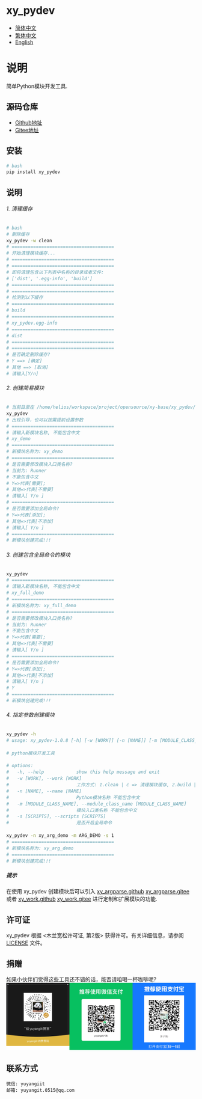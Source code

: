 <!--
 * @Author: yuyangit yuyangit.0515@qq.com
 * @Date: 2024-10-19 10:23:26
 * @LastEditors: yuyangit yuyangit.0515@qq.com
 * @LastEditTime: 2024-10-19 10:26:56
 * @FilePath: /xy_pydev/README.md
 * @Description: 这是默认设置,请设置`customMade`, 打开koroFileHeader查看配置 进行设置: https://github.com/OBKoro1/koro1FileHeader/wiki/%E9%85%8D%E7%BD%AE
-->
# xy_pydev

- [简体中文](readme/README_zh_CN.md)
- [繁体中文](readme/README_zh_TW.md)
- [English](readme/README_en.md)

# 说明
简单Python模块开发工具.

## 源码仓库

- <a href="https://github.com/xy-base/xy_pydev.git" target="_blank">Github地址</a>  
- <a href="https://gitee.com/xy-base/xy_pydev.git" target="_blank">Gitee地址</a>

## 安装

```bash
# bash
pip install xy_pydev
```

## 说明

###### 1. 清理缓存

```bash
# bash
# 删除缓存
xy_pydev -w clean
# ======================================
# 开始清理模块缓存...
# ======================================
# ======================================
# 即将清理包含以下列表中名称的目录或者文件: 
# ['dist', '.egg-info', 'build']
# ======================================
# ======================================
# 检测到以下缓存
# ======================================
# build
# ======================================
# xy_pydev.egg-info
# ======================================
# dist
# ======================================
# ======================================
# 是否确定删除缓存?
# Y ==> [确定]
# 其他 ==> [取消]
# 请输入[Y/n]

```

###### 2. 创建简易模块

```bash
# 当前目录在 /home/helios/workspace/project/opensource/xy-base/xy_pydev/test
xy_pydev
# 出现引导，也可以按需提前设置参数
# ======================================
# 请输入新模块名称, 不能包含中文
# xy_demo
# ======================================
# 新模块名称为: xy_demo
# ======================================
# 是否需要修改模块入口类名称?
# 当前为: Runner
# 不能包含中文
# Y=>代表[需要];
# 其他=>代表[不需要]
# 请输入[ Y/n ]
# ======================================
# 是否需要添加全局命令?
# Y=>代表[添加];
# 其他=>代表[不添加]
# 请输入[ Y/n ]
# ======================================
# 新模块创建完成!!!
```

###### 3. 创建包含全局命令的模块

```bash
xy_pydev
# ======================================
# 请输入新模块名称, 不能包含中文
# xy_full_demo
# ======================================
# 新模块名称为: xy_full_demo
# ======================================
# 是否需要修改模块入口类名称?
# 当前为: Runner
# 不能包含中文
# Y=>代表[需要];
# 其他=>代表[不需要]
# 请输入[ Y/n ]
# ======================================
# 是否需要添加全局命令?
# Y=>代表[添加];
# 其他=>代表[不添加]
# 请输入[ Y/n ]
# Y
# ======================================
# 新模块创建完成!!!
```

###### 4. 指定参数创建模块

```bash
xy_pydev -h
# usage: xy_pydev-1.0.8 [-h] [-w [WORK]] [-n [NAME]] [-m [MODULE_CLASS_NAME]] [-s [SCRIPTS]]

# python模块开发工具

# options:
#   -h, --help            show this help message and exit
#   -w [WORK], --work [WORK]
#                         工作方式: 1.clean | c => 清理模块缓存, 2.build | b => 编译, 3.sdist | sd => python setup.py sdist bdist_wheel, 4.utpi | ut => 提交到test.pypi.org, upload to test.pypi.org, 5.upi | u => 提交到pypi.org, upload to pypi.org, 6.其他  => 创建项目
#   -n [NAME], --name [NAME]
#                         Python模块名称 不能包含中文
#   -m [MODULE_CLASS_NAME], --module_class_name [MODULE_CLASS_NAME]
#                         模块入口类名称 不能包含中文
#   -s [SCRIPTS], --scripts [SCRIPTS]
#                         是否开启全局命令

xy_pydev -n xy_arg_demo -m ARG_DEMO -s 1
# ======================================
# 新模块名称为: xy_arg_demo
# ======================================
# 新模块创建完成!!!
```

##### <b>提示</b>
在使用 xy_pydev 创建模块后可以引入 
[xy_argparse.github](https://github.com/xy-base/xy_argparse.git)
[xy_argparse.gitee](https://gitee.com/xy-base/xy_argparse.git)
或者
[xy_work.github](https://github.com/xy-base/xy_work.git)
[xy_work.gitee](https://gitee.com/xy-base/xy_work.git)
进行定制和扩展模块的功能.

## 许可证
xy_pydev 根据 <木兰宽松许可证, 第2版> 获得许可。有关详细信息，请参阅 [LICENSE](LICENSE) 文件。

## 捐赠

如果小伙伴们觉得这些工具还不错的话，能否请咱喝一杯咖啡呢?  
![Pay-Total](./readme/Pay-Total.png)


## 联系方式

```
微信: yuyangiit
邮箱: yuyangit.0515@qq.com
```